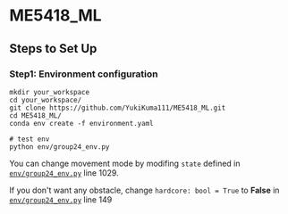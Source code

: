 # ME5418_ML

## Steps to Set Up

### Step1: Environment configuration

```
mkdir your_workspace
cd your_workspace/
git clone https://github.com/YukiKuma111/ME5418_ML.git
cd ME5418_ML/
conda env create -f environment.yaml

# test env
python env/group24_env.py
```

You can change movement mode by modifing `state` defined in [`env/group24_env.py`](./env/group24_env.py) line 1029.

If you don't want any obstacle, change `hardcore: bool = True` to __False__ in [`env/group24_env.py`](./env/group24_env.py) line 149